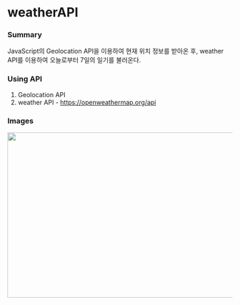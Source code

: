 # weatherAPI

### Summary
JavaScript의 Geolocation API을 이용하여 현재 위치 정보를 받아온 후, weather API를 이용하여 오늘로부터 7일의 일기를 불러온다.

### Using API
1. Geolocation API
2. weather API - https://openweathermap.org/api

### Images
<img src="https://user-images.githubusercontent.com/61791986/97648813-0b7d1f80-1a99-11eb-9521-4b79208c45a5.png"  width="700" height="370">
